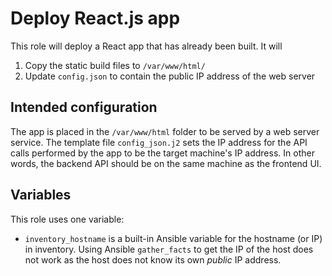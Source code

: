 # Deploy React.js app

This role will deploy a React app that has already been built. It will
1. Copy the static build files to `/var/www/html/`
1. Update `config.json` to contain the public IP address of the web server

## Intended configuration

The app is placed in the `/var/www/html` folder to be served by a web server service. The template file `config_json.j2` sets the IP address for the API calls performed by the app to be the target machine's IP address. In other words, the backend API should be on the same machine as the frontend UI.

## Variables

This role uses one variable:
* `inventory_hostname` is a built-in Ansible variable for the hostname (or IP) in inventory. Using Ansible `gather_facts` to get the IP of the host does not work as the host does not know its own *public* IP address.